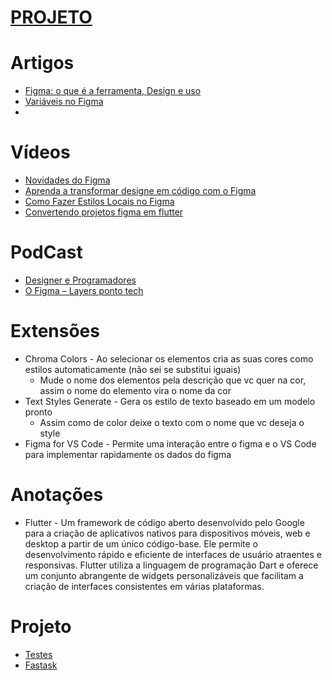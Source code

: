 # [PROJETO](https://www.figma.com/team_invite/redeem/AQEGQSjRkR141C81VHx8lR)

# Artigos

- [Figma: o que é a ferramenta, Design e uso](https://www.alura.com.br/artigos/figma?_gl=1*1owvcdz*_ga*MjA4MjYyNTAzNi4xNzA1NzUxMjQ5*_ga_1EPWSW3PCS*MTcwNjczNzA4OC4yNS4xLjE3MDY3MzcxMzIuMC4wLjA.*_fplc*R2VFYzBwWlYxbUpaeUp6JTJCR0trME1mTjRyUHcyUWhDSzMxMVN0WSUyRmVrMExtVDZtQXlCZjdrQ0t4JTJGYXJUNEk3ZWJSdmRPcUZNWHMlMkJTNWJQSGc3Qk1VbkFhenByQ3BybE40cExqenJ4SUElMkZjSXRTeGh1MkpnbHNTTEslMkZVZFJnJTNEJTNE)
- [Variáveis no Figma](https://www.alura.com.br/artigos/variaveis-figma?_gl=1*1t7hdl6*_ga*MjA4MjYyNTAzNi4xNzA1NzUxMjQ5*_ga_1EPWSW3PCS*MTcwNjk2MjEwMy4zNC4xLjE3MDY5NjIyODkuMC4wLjA.*_fplc*aUhDeFc3TEVJdCUyQkZ4YXQ3cHNjUzJzR09kQXdSYzRwRiUyRlpkMmtnUmtoZ2pMZyUyRnk5RjRFdnJjJTJCJTJGOSUyQk5uNzVudWxaQmhSWGp0TkJYNHNISVhXcE9pcSUyQnhiaW03OFZiOGU0aSUyRjBDMlk2UXoxdldOTG5ybGJoOW5YZFh1WE1wUSUzRCUzRA..)
-

# Vídeos

- [Novidades do Figma](https://youtu.be/5HpvtVQh9kI)
- [Aprenda a transformar designe em código com o Figma](https://youtu.be/sup2hlWm5yE)
- [Como Fazer Estilos Locais no Figma](https://youtu.be/fCHd2_lAcQQ)
- [Convertendo projetos figma em flutter](https://youtu.be/c-ZfdDqKbRs)

# PodCast

- [Designer e Programadores](https://open.spotify.com/episode/7Dlnf1MKBfcrLrWbxMiARD?go=1&sp_cid=dfe744f3fcd53debd81b8375454a09c8&utm_source=embed_player_p&utm_medium=desktop)
- [O Figma – Layers ponto tech](https://www.layerspontotech.com.br/2023/03/13/edicao-de-trailers-layers-ponto-tech-122/)

# Extensões

- Chroma Colors - Ao selecionar os elementos cria as suas cores como estilos automaticamente (não sei se substitui iguais)
  - Mude o nome dos elementos pela descrição que vc quer na cor, assim o nome do elemento vira o nome da cor
- Text Styles Generate - Gera os estilo de texto baseado em um modelo pronto
  - Assim como de color deixe o texto com o nome que vc deseja o style
- Figma for VS Code - Permite uma interação entre o figma e o VS Code para implementar rapidamente os dados do figma

# Anotações

- Flutter - Um framework de código aberto desenvolvido pelo Google para a criação de aplicativos nativos para dispositivos móveis, web e desktop a partir de um único código-base. Ele permite o desenvolvimento rápido e eficiente de interfaces de usuário atraentes e responsivas. Flutter utiliza a linguagem de programação Dart e oferece um conjunto abrangente de widgets personalizáveis que facilitam a criação de interfaces consistentes em várias plataformas.


# Projeto
- [Testes](https://www.figma.com/file/XhNEBqLejzUU2Ktdc3tNaJ/Projeto-do-Curso?type=design&node-id=15%3A3&mode=design&t=a88WetxvRwi8LGfa-1)
- [Fastask](https://www.figma.com/file/oJt3HbldrFmZpLA930mWBM/Fastask?type=design&node-id=0-1&mode=design&t=Dy200xYMyasvSA3J-0)